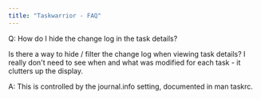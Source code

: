 ```yaml
---
title: "Taskwarrior - FAQ"
---
```


Q: How do I hide the change log in the task details?

Is there a way to hide / filter the change log when viewing task details?  I really don't need to see when and what was modified for each task - it clutters up the display.

A: This is controlled by the journal.info setting, documented in man taskrc.

